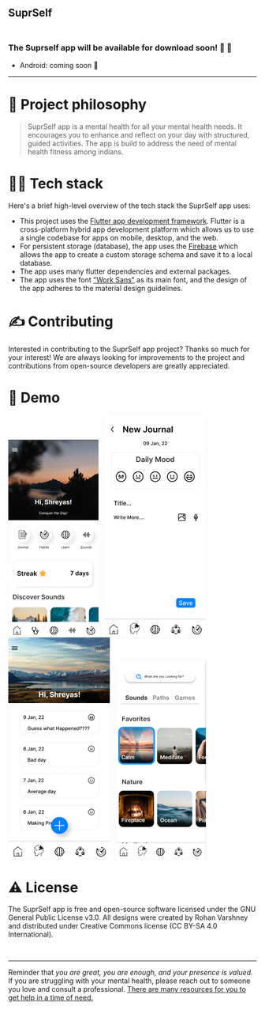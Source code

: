 SuprSelf
<br>
</br>
---

### The Suprself app will be available for download soon! 🥳 🚀
- Android: coming soon 👀

---

# 🧐 Project philosophy

> SuprSelf app is a mental health for all your mental health needs. It encourages you to enhance and reflect on your day with structured, guided activities. The app is build to address the need of mental health fitness among indians.
<!-- > 
> There are 5 daily tasks that the Well app asks you to complete each day: record 3 gratitudes, write a journal entry, perform 3 acts of kindness, exercise for 20 minutes, and meditate for 15 minutes.
 -->

# 👨‍💻 Tech stack

Here's a brief high-level overview of the tech stack the SuprSelf app uses:

- This project uses the [Flutter app development framework](https://flutter.dev/). Flutter is a cross-platform hybrid app development platform which allows us to use a single codebase for apps on mobile, desktop, and the web.
- For persistent storage (database), the app uses the [Firebase](https://firebase.google.com/) which allows the app to create a custom storage schema and save it to a local database.
- The app uses many flutter dependencies and external packages.
- The app uses the font ["Work Sans"](https://fonts.google.com/specimen/Work+Sans) as its main font, and the design of the app adheres to the material design guidelines.

# ✍️ Contributing

Interested in contributing to the SuprSelf app project? Thanks so much for your interest! We are always looking for improvements to the project and contributions from open-source developers are greatly appreciated.

# 🌟 Demo

![](Screenshot%202022-04-08%20151612.png) &nbsp;
![](Screenshot%202022-04-08%20151702.png) &nbsp;
![](Screenshot%202022-04-08%20151756.png) &nbsp;
![](Screenshot%202022-04-08%20151548.png) &nbsp;

# ⚠️ License

The SuprSelf app is free and open-source software licensed under the GNU General Public License v3.0. All designs were created by Rohan Varshney and distributed under Creative Commons license (CC BY-SA 4.0 International).

<br />

---

Reminder that *you are great, you are enough, and your presence is valued.* If you are struggling with your mental health, please reach out to someone you love and consult a professional. [There are many resources for you to get help in a time of need.](https://www.nimh.nih.gov/health/find-help)
